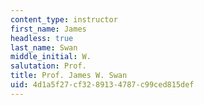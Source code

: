 ```yaml
---
content_type: instructor
first_name: James
headless: true
last_name: Swan
middle_initial: W.
salutation: Prof.
title: Prof. James W. Swan
uid: 4d1a5f27-cf32-8913-4787-c99ced815def
---
```

